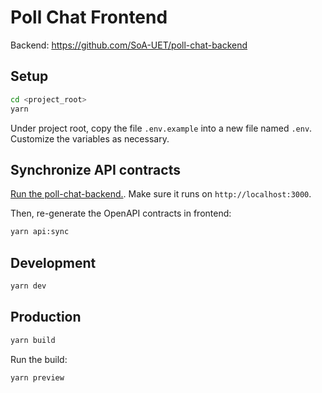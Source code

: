 # Poll Chat Frontend

Backend: <https://github.com/SoA-UET/poll-chat-backend>

## Setup

```sh
cd <project_root>
yarn
```

Under project root, copy the file `.env.example`
into a new file named `.env`. Customize the
variables as necessary.

## Synchronize API contracts

[Run the poll-chat-backend.](https://github.com/SoA-UET/poll-chat-backend).
Make sure it runs on `http://localhost:3000`.

Then, re-generate the OpenAPI contracts in frontend:

```sh
yarn api:sync
```

## Development

```sh
yarn dev
```

## Production

```sh
yarn build
```

Run the build:

```sh
yarn preview
```
